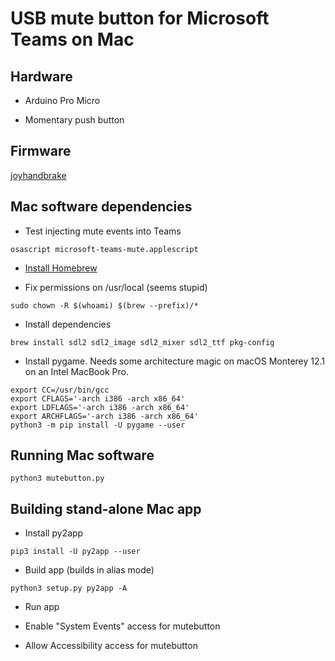 # USB mute button for Microsoft Teams on Mac

## Hardware

* Arduino Pro Micro

* Momentary push button

## Firmware

[joyhandbrake](https://github.com/bringert/joyhandbrake)

## Mac software dependencies

* Test injecting mute events into Teams

```
osascript microsoft-teams-mute.applescript
```

* [Install Homebrew](https://brew.sh/)

* Fix permissions on /usr/local (seems stupid)

```
sudo chown -R $(whoami) $(brew --prefix)/*
```

* Install dependencies

```
brew install sdl2 sdl2_image sdl2_mixer sdl2_ttf pkg-config
```

* Install pygame. Needs some architecture magic on macOS Monterey 12.1 on an Intel MacBook Pro.

```
export CC=/usr/bin/gcc
export CFLAGS='-arch i386 -arch x86_64'
export LDFLAGS='-arch i386 -arch x86_64'
export ARCHFLAGS='-arch i386 -arch x86_64'
python3 -m pip install -U pygame --user
```

## Running Mac software

```
python3 mutebutton.py
```


## Building stand-alone Mac app

* Install py2app

```
pip3 install -U py2app --user
```

* Build app (builds in alias mode)

```
python3 setup.py py2app -A
```

* Run app

* Enable "System Events" access for mutebutton

* Allow Accessibility access for mutebutton
